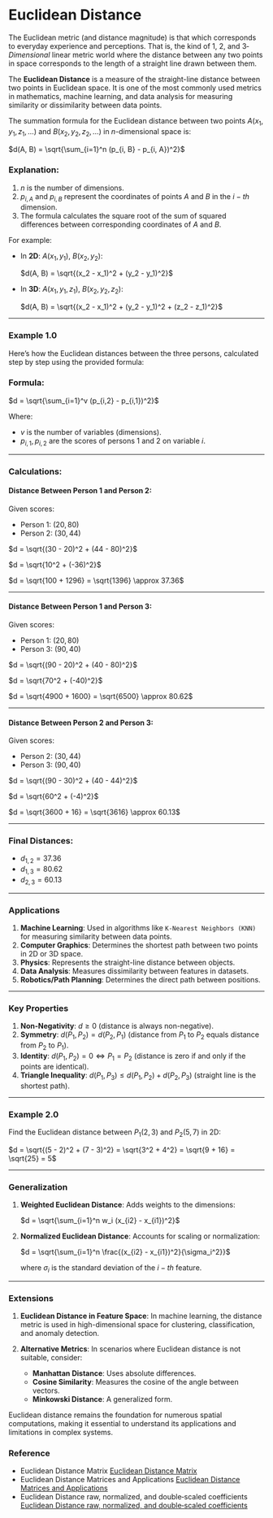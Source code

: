 # Euclidean Distance

The Euclidean metric (and distance magnitude) is that which corresponds to everyday experience and
perceptions. That is, the kind of $1$, $2$, and $3‐Dimensional$ linear metric world where the distance between
any two points in space corresponds to the length of a straight line drawn between them.

The **Euclidean Distance** is a measure of the straight-line distance between two points in Euclidean space. 
It is one of the most commonly used metrics in mathematics, machine learning, and data analysis for measuring 
similarity or dissimilarity between data points.


The summation formula for the Euclidean distance between two points $`A(x_1, y_1, z_1, \ldots)`$ and $`B(x_2, y_2, z_2, \ldots)`$
in $n$-dimensional space is:

$`d(A, B) = \sqrt{\sum_{i=1}^n (p_{i, B} - p_{i, A})^2}`$

### Explanation:
1. $n$ is the number of dimensions.
2. $`p_{i, A}`$ and $`p_{i, B}`$ represent the coordinates of points $A$ and $B$ in the $i-th$ dimension.
3. The formula calculates the square root of the sum of squared differences between corresponding coordinates of $A$ and $B$.

For example:
- In **2D**: $A(x_1, y_1)$, $B(x_2, y_2)$:

  $`d(A, B) = \sqrt{(x_2 - x_1)^2 + (y_2 - y_1)^2}`$


- In **3D**: $`A(x_1, y_1, z_1)`$, $`B(x_2, y_2, z_2)`$:
  
  $`d(A, B) = \sqrt{(x_2 - x_1)^2 + (y_2 - y_1)^2 + (z_2 - z_1)^2}`$


---

### **Example 1.0**

Here’s how the Euclidean distances between the three persons, calculated step by step using the provided formula:

### Formula:

$`d = \sqrt{\sum_{i=1}^v (p_{i,2} - p_{i,1})^2}`$

Where:
- $v$ is the number of variables (dimensions).
- $`p_{i,1}, p_{i,2}`$ are the scores of persons 1 and 2 on variable $i$.

---

### **Calculations**:

#### Distance Between Person 1 and Person 2:
Given scores:
- Person 1: $(20, 80)$
- Person 2: $(30, 44)$

$`d = \sqrt{(30 - 20)^2 + (44 - 80)^2}`$

$`d = \sqrt{10^2 + (-36)^2}`$

$`d = \sqrt{100 + 1296} = \sqrt{1396} \approx 37.36`$

---

#### Distance Between Person 1 and Person 3:
Given scores:
- Person 1: $(20, 80)$
- Person 3: $(90, 40)$

$`d = \sqrt{(90 - 20)^2 + (40 - 80)^2}`$

$`d = \sqrt{70^2 + (-40)^2}`$

$`d = \sqrt{4900 + 1600} = \sqrt{6500} \approx 80.62`$

---

#### Distance Between Person 2 and Person 3:
Given scores:
- Person 2: $`(30, 44)`$
- Person 3: $`(90, 40)`$

$`d = \sqrt{(90 - 30)^2 + (40 - 44)^2}`$

$`d = \sqrt{60^2 + (-4)^2}`$

$`d = \sqrt{3600 + 16} = \sqrt{3616} \approx 60.13`$

---

### Final Distances:
- $`d_{1,2} = 37.36`$
- $`d_{1,3} = 80.62`$
- $`d_{2,3} = 60.13`$


---

### **Applications**
1. **Machine Learning**: Used in algorithms like `K-Nearest Neighbors (KNN)` for measuring similarity between data points.
2. **Computer Graphics**: Determines the shortest path between two points in 2D or 3D space.
3. **Physics**: Represents the straight-line distance between objects.
4. **Data Analysis**: Measures dissimilarity between features in datasets.
5. **Robotics/Path Planning**: Determines the direct path between positions.

---

### **Key Properties**
1. **Non-Negativity**: $`d \geq 0`$ (distance is always non-negative).
2. **Symmetry**: $`d(P_1, P_2) = d(P_2, P_1)`$ (distance from $P_1$ to $P_2$ equals distance from $P_2$ to $P_1$).
3. **Identity**: $`d(P_1, P_2) = 0 \iff P_1 = P_2`$ (distance is zero if and only if the points are identical).
4. **Triangle Inequality**: $`d(P_1, P_3) \leq d(P_1, P_2) + d(P_2, P_3)`$ (straight line is the shortest path).

---

### **Example 2.0**
Find the Euclidean distance between $`P_1(2, 3)`$ and $`P_2(5, 7)`$ in 2D:

$`d = \sqrt{(5 - 2)^2 + (7 - 3)^2} = \sqrt{3^2 + 4^2} = \sqrt{9 + 16} = \sqrt{25} = 5`$

---

### **Generalization**
1. **Weighted Euclidean Distance**:
   Adds weights to the dimensions:

   $`d = \sqrt{\sum_{i=1}^n w_i (x_{i2} - x_{i1})^2}`$

2. **Normalized Euclidean Distance**:
   Accounts for scaling or normalization:

   $`d = \sqrt{\sum_{i=1}^n \frac{(x_{i2} - x_{i1})^2}{\sigma_i^2}}`$

   where $\sigma_i$ is the standard deviation of the $i-th$ feature.

---

### **Extensions**
1. **Euclidean Distance in Feature Space**:
   In machine learning, the distance metric is used in high-dimensional space for clustering, classification, and anomaly detection.

2. **Alternative Metrics**:
   In scenarios where Euclidean distance is not suitable, consider:
   - **Manhattan Distance**: Uses absolute differences.
   - **Cosine Similarity**: Measures the cosine of the angle between vectors.
   - **Minkowski Distance**: A generalized form.

Euclidean distance remains the foundation for numerous spatial computations, making it essential to understand its applications
and limitations in complex systems.




### Reference
- Euclidean Distance Matrix [Euclidean Distance Matrix](https://ccrma.stanford.edu/~dattorro/EDM.pdf)
- Euclidean Distance Matrices and Applications [Euclidean Distance Matrices and Applications](https://www.math.uwaterloo.ca/~hwolkowi/henry/reports/EDMhandbook.pdf)
- Euclidean Distance raw, normalized, and double‐scaled coefficients [Euclidean Distance raw, normalized, and double‐scaled coefficients](https://www.pbarrett.net/techpapers/euclid.pdf)


